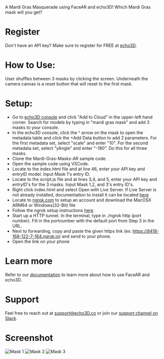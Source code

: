 A Mardi Gras Masquerade using FaceAR and echo3D! Which Mardi Gras mask will you get? 

# Register
Don't have an API key? Make sure to register for FREE at [echo3D](https://www.echo3d.co/).

# How to Use:
User shuffles between 3 masks by clicking the screen. Underneath the camera canvas is a reset button that will reset to the first mask.

# Setup:

* Go to [echo3D console](https://console.echo3d.co/#/pages/contentmanager) and click "Add to Cloud" in the upper-left hand corner. Search for models by typing in "mardi gras mask" and add 3 masks to your console.
* In the echo3D console, click the ^ arrow on the mask to open the metadata table and click the +Add Data button to add 2 parameters. For the first metadata set, select "scale" and enter "10". For the second metadata set, select "yAngle" and enter "-180". Do this for all three masks.
* Clone the Mardi-Gras-Masks-AR sample code.
* Open the sample code using VSCode.
* Locate to the index.html file and at line 46, enter your API key and entryID model. Input Mask 1's entry ID.
* Locate to the script.js file and at lines 3,4, and 5, enter your API key and entryID's for the 3 masks. Input Mask 1,2, and 3's entry ID's.
* Right click index.html and select Open with Live Server. If Live Server is not already installed, documentation to install it can be located [here](https://marketplace.visualstudio.com/items?itemName=ritwickdey.LiveServer)
* Locate to [ngrok.com](https://ngrok.com/) to setup an account and download the MacOSX ARM64 or Windows(32-Bit) file
* Follow the ngrok setup instructions [here](https://dashboard.ngrok.com/get-started/setup)
* Start up a HTTP tunnel. In the terminal, type in ./ngrok http (port number). Fill in the portnumber with the default port from Step 3 in the URL. 
* Next to forwarding, copy and paste the given https link (ex: https://8418-168-122-7-164.ngrok.io) and send to your phone.
* Open the link on your phone

# Learn more
Refer to our [documentation](https://docs.echo3d.co/) to learn more about how to use FaceAR and echo3D.

# Support
Feel free to reach out at support@echo3D.co or join our [support channel on Slack](https://echo3d.slack.com/ssb/redirect).

# Screenshot
![Mask 1](https://user-images.githubusercontent.com/70560542/209451298-383a5428-7a62-424f-8a45-adbd783c27ec.jpeg)
![Mask 2](https://user-images.githubusercontent.com/70560542/209451300-32fd0869-d851-4c65-a2c7-2089b5b53749.jpeg)
![Mask 3](https://user-images.githubusercontent.com/70560542/209451301-cb8323b6-84e8-43cc-a0ce-adc8a5548b0a.jpeg)
